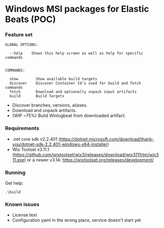 # Windows MSI packages for Elastic Beats (POC)

### Feature set

```
GLOBAL OPTIONS:

  --help    Shows this help screen as well as help for specific commands


COMMANDS:

  show        Show available build targets
  discover    Discover Container Id's used for build and fetch commands
  fetch       Download and optionally unpack input artifacts
  build       Build Targets
```

- Discover branches, versions, aliases.
- Download and unpack artifacts.
- (WIP ~75%) Build Winlogbeat from downloaded artifact.

### Requirements

- .net core sdk v2.2.401 (https://dotnet.microsoft.com/download/thank-you/dotnet-sdk-2.2.401-windows-x64-installer)
- Wix Toolset v3.11.1 (https://github.com/wixtoolset/wix3/releases/download/wix3111rtm/wix311.exe)
or a newer v3.14: https://wixtoolset.org/releases/development/

### Running

Get help:

```
.\build 
```

### Known issues
- License text
- Configuration yaml in the wrong place, service doesn't start yet
